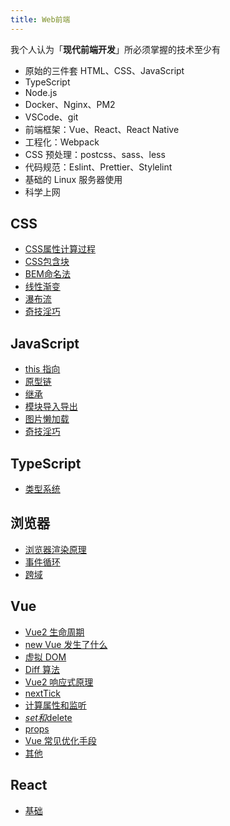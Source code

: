 ```yaml
---
title: Web前端
---
```


我个人认为「**现代前端开发**」所必须掌握的技术至少有

- 原始的三件套 HTML、CSS、JavaScript
- TypeScript
- Node.js
- Docker、Nginx、PM2
- VSCode、git
- 前端框架：Vue、React、React Native
- 工程化：Webpack
- CSS 预处理：postcss、sass、less
- 代码规范：Eslint、Prettier、Stylelint
- 基础的 Linux 服务器使用
- 科学上网

## CSS

- [CSS属性计算过程](./css/css-computed)
- [CSS包含块](./css/bfc)
- [BEM命名法](./css/bem-naming)
- [线性渐变](./css/linear-gradient)
- [瀑布流](./css/waterfall)
- [奇技淫巧](./css/technique)

## JavaScript

- [this 指向](./javascript/this)
- [原型链](./javascript/prototype)
- [继承](./javascript/extends)
- [模块导入导出](./javascript/module)
- [图片懒加载](./javascript/lazy-load)
- [奇技淫巧](./javascript/technique)

## TypeScript

- [类型系统](./typescript/type-system)

## 浏览器

- [浏览器渲染原理](./browser/rendering)
- [事件循环](./browser/eventloop)
- [跨域](./browser/cross-domain)

## Vue

- [Vue2 生命周期](./vue/vue2-lifecycle)
- [new Vue 发生了什么](./vue/newVue)
- [虚拟 DOM](./vue/virtual-dom)
- [Diff 算法](./vue/diff)
- [Vue2 响应式原理](./vue/vue2-reactivity)
- [nextTick](./vue/nextTick)
- [计算属性和监听](./vue/computed-and-watch)
- [$set和$delete](./vue/$set-and-$delete)
- [props](./vue/props)
- [Vue 常见优化手段](./vue/vue2-optimization)
- [其他](./vue/other)

## React

- [基础](./react/basic)
